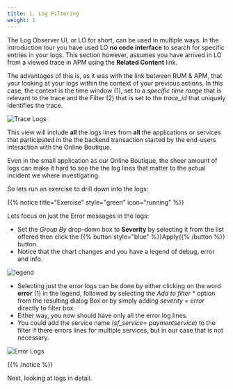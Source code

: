 ```yaml
---
title: 1. Log Filtering
weight: 1
---
```


The Log Observer UI, or LO for short, can be used in multiple ways. In the introduction tour you have used LO **no code interface**   to search for specific entries in your logs. This section however, assumes you have arrived in LO from a viewed trace in APM using the **Related Content** link.

The advantages of this is, as it was with the link between RUM & APM, that your looking at your logs within the context of your previous actions.  In this case, the context is the time window (1), set to a *specific time range* that is relevant to the trace and the Filter (2) that is set to the *trace_id* that uniquely identifies the trace.

![Trace Logs](../images/log-observer-trace-logs.png)

This view will include **all** the logs lines from **all** the  applications or services that participated in the the backend transaction started by the end-users interaction with the Online Boutique.

Even in the small application as our Online Boutique, the sheer amount of logs can make it hard to see the  the log lines that matter to the actual incident we where investigating.

So lets run an exercise to drill down into the logs:

{{% notice title="Exercise" style="green" icon="running" %}}

Lets focus on just the Error messages in the logs:

* Set the *Group By* drop-down box to **Severity** by selecting it from the list offered then click the {{% button style="blue" %}}Apply{{% /button %}} button.
* Notice that the chart changes and you have a legend of debug, error and info.

![legend](../images/severity-logs.png)

* Selecting just the error logs can be done by either clicking on the word **error** (1) in the legend, followed by selecting the *Add to filter* * option from the resulting dialog Box or by simply adding  *severity = error* directly to filter box.
* Either way, you now should have only all the error log lines.
* You could add the service name (*sf_service= paymentservice*) to the filter if there errors lines for multiple services, but in our case that is not necessary.

![Error Logs](../images/log-observer-errors.png)

{{% /notice %}}

Next, looking at logs in detail.
